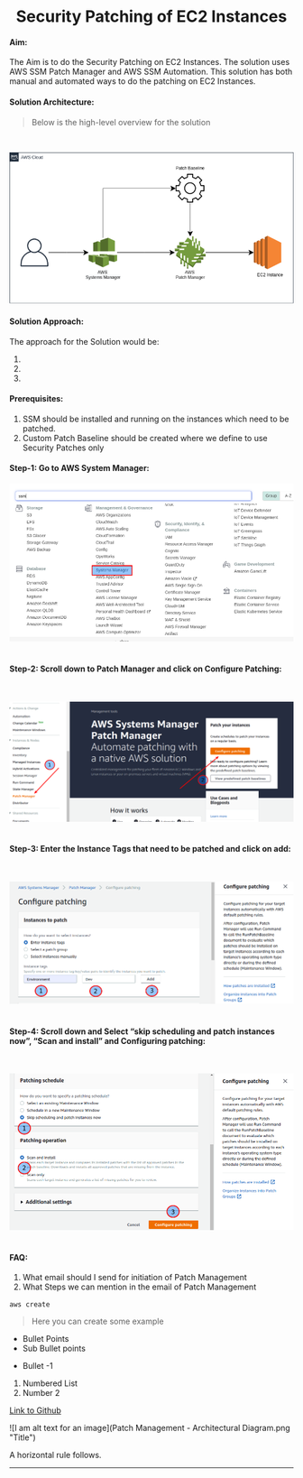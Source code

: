 # <center>Security Patching of EC2 Instances</center> 

#### Aim:

The Aim is to do the Security Patching on EC2 Instances. The solution uses AWS SSM Patch Manager and AWS SSM Automation. This solution has both manual and automated ways to do the patching on EC2 Instances.

#### Solution Architecture:

> Below is the high-level overview for the solution

<br />

![Patching Architecture](/images/patching-architecture.png)


#### Solution Approach:

The approach for the Solution would be:

1. 
2.
3.


#### Prerequisites:

1. SSM should be installed and running on the instances which need to be patched.
2. Custom Patch Baseline should be created where we define to use Security Patches only


#### Step-1: Go to AWS System Manager: 
![Patching Architecture](/images/ssm-1.png)
<br />
<br />

#### Step-2: Scroll down to Patch Manager and click on Configure Patching:

<br />

![Patching Architecture](/images/ssm-2.png)
<br />
<br />

#### Step-3: Enter the Instance Tags that need to be patched and click on add:
<br />

![Patching Architecture](/images/ssm-3.png)
<br />
<br />

#### Step-4: Scroll down and Select “skip scheduling and patch instances now”, “Scan and install” and Configuring patching:
<br />

![Patching Architecture](/images/ssm-4.png)
<br />
<br />

#### FAQ: 

1. What email should I send for initiation of Patch Management
2. What Steps we can mention in the email of Patch Management









```
aws create 

```

> Here you can create some example


* Bullet Points
* Sub Bullet points


- Bullet -1

1. Numbered List
2. Number 2


[Link to Github](https://github.com)

![I am alt text for an image](Patch Management - Architectural Diagram.png "Title")


A horizontal rule follows.
***














